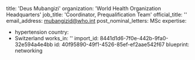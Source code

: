 title: 'Deus Mubangizi'
organization: 'World Health Organization Headquarters'
job_title: 'Coordinator, Prequalification Team'
official_title: ''
email_address: mubangizid@who.int
post_nominal_letters: MSc
expertise:
  - hypertension
country:
  - Switzerland
works_in: ''
import_id: 8441d1d6-7f0e-442b-9fa0-32e594a4e4bb
id: 40f95890-49f1-4526-85ef-ef2aae542f67
blueprint: networking

